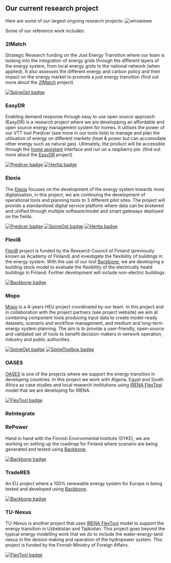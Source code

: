 ## Our current research project

 Here are some of our largest ongoing research projects:
![whoarewe](C:\Git\doesvtt\docs\assets\Project_map.svg)

Some of our reference work includes:

### 2IMatch

Strategic Research funding on the Just Energy Transition where our team is looking into the integration of energy grids through the different layers of the energy system, from local energy grids to the national network (when applied). It also assesses the different energy and carbon policy and their impact on the energy market to promote a just energy transition (find out more about the [2IMatch](https://www.aka.fi/en/strategic-research/strategic-research/strategic-research-in-a-nutshell/programmes-and-projects/just-energy/2imatch/) project)

[![SpineOpt badge](https://img.shields.io/badge/SpineOpt-1B4AC2)](https://doesvtt.github.io/doesvtt/our_tools/#spineopt) 

### EasyDR

Enabling demand response through easy to use open source approach (EasyDR) is a research project where we are developping an affordable and open source energy management system for homes. It utilises the power of our VTT tool Predicer (see more in our tools lists) to manage and plan the utilisation of energy on different markets (heat & power but can accomodate other energy such as natural gas). Ultimately, the product will be accessible through the [home assistant](https://www.home-assistant.io)  interface and run on a raspberry pie.
(find out more about the [EasyDR](https://cris.vtt.fi/en/projects/enabling-demand-response-through-easy-to-use-open-source-approach) project)

[![Predicer badge](https://img.shields.io/badge/Predicer-9BF082)](https://doesvtt.github.io/doesvtt/our_tools/#predicer) [![Hertta badge](https://img.shields.io/badge/Hertta-FAC700)](https://doesvtt.github.io/doesvtt/our_tools/#hertta)

### Elexia

The [Elexia](https://www.elexia-project.eu) focuses on the development of the energy system towards more digitalisation, in this project, we are continuing the development of operational tools and planning tools to 3 different pilot sites. The project will provide a standardised digital service platform where data can be brokered and unified through multiple software/model and smart gateways deployed on the fields. 

[![Predicer badge](https://img.shields.io/badge/Predicer-9BF082)](https://doesvtt.github.io/doesvtt/our_tools/#predicer) [![SpineOpt badge](https://img.shields.io/badge/SpineOpt-1B4AC2)](https://doesvtt.github.io/doesvtt/our_tools/#spineopt) [![Hertta badge](https://img.shields.io/badge/Hertta-FAC700)](https://doesvtt.github.io/doesvtt/our_tools/#hertta)

### FlexiB

[FlexiB](https://cris.vtt.fi/en/projects/integration-of-building-flexibility-into-future-energy-systems) project is funded by the Research Council of Finland (previously known as Academy of Finland) and investigate the flexibility of buildings in the energy system. With the use of our tool [Backbone](https://doesvtt.github.io/doesvtt/our_tools/#backbone), we are developing a building stock model to evaluate the flexibility of the electrically heatd buildings in Finland. Further development will include non-electric buildings. 

[![Backbone badge](https://img.shields.io/badge/Backbone-194C7F)](https://doesvtt.github.io/doesvtt/our_tools/#backbone)

### Mopo

[Mopo](tools-for-energy-system-modelling.org) is a 4-years HEU project coordinated by our team. In this project and in collaboration with the project partners (see project website) we aim at combining component tools producing input data to create model-ready datasets, scenario and workflow management, and medium and long-term energy system planning. The aim is to provide a user-friendly, open-source and validated set of tools to benefit decision-makers in network operation, industry and public authorities. 

[![SpineOpt badge](https://img.shields.io/badge/SpineOpt-1B4AC2)](https://doesvtt.github.io/doesvtt/our_tools/#spineopt) [![SpineToolbox badge](https://img.shields.io/badge/SpineToolbox-1B4AC2)](https://doesvtt.github.io/doesvtt/our_tools/#spinetoolbox)

### OASES

[OASES](https://www.leap-re.eu/oases/) is one of the projects where we support the energy transition in developing countries. In this project we work with Algeria, Egypt and South Africa as case studies and local research institutions using [IRENA FlexTool](https://doesvtt.github.io/doesvtt/our_tools/#irena-flextool) model that we are developing for IRENA. 

[![FlexTool badge](https://img.shields.io/badge/FlexTool-029DED)](https://doesvtt.github.io/doesvtt/our_tools/#irena-flextool)

### ReIntegrate

### RePower

Hand in hand with the Finnish Environmental Institute (SYKE), we are working on setting up the roadmap for Finland where scenario are being generated and tested using [Backbone](https://doesvtt.github.io/doesvtt/our_tools/#backbone). 

[![Backbone badge](https://img.shields.io/badge/Backbone-194C7F)](https://doesvtt.github.io/doesvtt/our_tools/#backbone)

### TradeRES

An EU project where a 100% renewable energy system for Europe is being tested and developed using [Backbone](https://doesvtt.github.io/doesvtt/our_tools/#backbone). 

[![Backbone badge](https://img.shields.io/badge/Backbone-194C7F)](https://doesvtt.github.io/doesvtt/our_tools/#backbone)

### TU-Nexus

TU-Nexus is another project that uses [IRENA FlexTool](https://doesvtt.github.io/doesvtt/our_tools/#irena-flextool) model to support the energy transition in Uzbekistan and Tajikistan. This project goes beyond the typical energy modelling work that we do to include the water-energy-land nexus in the deision making and operation of the hydropower system. This project is funded by the Finnish Ministry of Foreign Affairs. 

[![FlexTool badge](https://img.shields.io/badge/FlexTool-029DED)](https://doesvtt.github.io/doesvtt/our_tools/#irena-flextool)